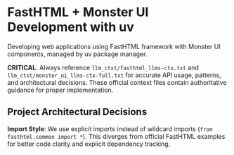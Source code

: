 # FastHTML + Monster UI Development with uv

Developing web applications using FastHTML framework with Monster UI components, managed by uv package manager.

**CRITICAL**: Always reference `llm_ctxt/fasthtml_llms-ctx.txt` and `llm_ctxt/monster_ui_llms-ctx-full.txt` for accurate API usage, patterns, and architectural decisions. These official context files contain authoritative guidance for proper implementation.

## Project Architectural Decisions

**Import Style**: We use explicit imports instead of wildcard imports (`from fasthtml.common import *`). This diverges from official FastHTML examples for better code clarity and explicit dependency tracking.